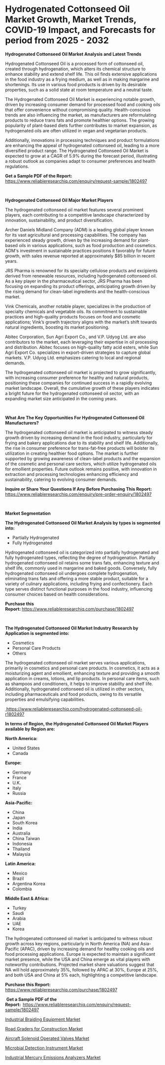 <p><h1>Hydrogenated Cottonseed Oil Market Growth, Market Trends, COVID-19 Impact, and Forecasts for period from 2025 - 2032</h1></p><p><strong>Hydrogenated Cottonseed Oil Market Analysis and Latest Trends</strong></p>
<p><p>Hydrogenated Cottonseed Oil is a processed form of cottonseed oil, created through hydrogenation, which alters its chemical structure to enhance stability and extend shelf life. This oil finds extensive applications in the food industry as a frying medium, as well as in making margarine and shortenings. Its use in various food products is driven by its desirable properties, such as a solid state at room temperature and a neutral taste.</p><p>The Hydrogenated Cottonseed Oil Market is experiencing notable growth, driven by increasing consumer demand for processed food and cooking oils that offer convenience without compromising quality. Health-conscious trends are also influencing the market, as manufacturers are reformulating products to reduce trans fats and promote healthier options. The growing popularity of plant-based diets further contributes to market expansion, as hydrogenated oils are often utilized in vegan and vegetarian products.</p><p>Additionally, innovations in processing techniques and product formulations are enhancing the appeal of hydrogenated cottonseed oil, leading to a more diversified product range. The Hydrogenated Cottonseed Oil Market is expected to grow at a CAGR of 5.9% during the forecast period, illustrating a robust outlook as companies adapt to consumer preferences and health regulations.</p></p>
<p><strong>Get a Sample PDF of the Report:&nbsp;</strong> <a href="https://www.reliableresearchiq.com/enquiry/request-sample/1802497?utm_campaign=3570&utm_medium=2&utm_source=Github&utm_content=ia&utm_term=01042025&utm_id=hydrogenated-cottonseed-oil">https://www.reliableresearchiq.com/enquiry/request-sample/1802497</a></p>
<p>&nbsp;</p>
<p><strong>Hydrogenated Cottonseed Oil Major Market Players</strong></p>
<p><p>The hydrogenated cottonseed oil market features several prominent players, each contributing to a competitive landscape characterized by innovation, sustainability, and product diversification.</p><p>Archer Daniels Midland Company (ADM) is a leading global player known for its vast agricultural and processing capabilities. The company has experienced steady growth, driven by the increasing demand for plant-based oils in various applications, such as food production and cosmetics. ADM's investment in sustainable practices positions it favorably for future growth, with sales revenue reported at approximately $85 billion in recent years.</p><p>JRS Pharma is renowned for its specialty cellulose products and excipients derived from renewable resources, including hydrogenated cottonseed oil. As a key player in the pharmaceutical sector, JRS Pharma has been focusing on expanding its product offerings, anticipating growth driven by the rising demand for clean-label ingredients and the health-conscious market.</p><p>Vink Chemicals, another notable player, specializes in the production of specialty chemicals and vegetable oils. Its commitment to sustainable practices and high-quality products focuses on food and cosmetic applications; Vink’s growth trajectory aligns with the market’s shift towards natural ingredients, boosting its market positioning.</p><p>Abitec Corporation, Sun Agri Export Co., and V.P. Udyog Ltd. are also contributors to the market, each leveraging their expertise in oil processing and distribution. Abitec focuses on high-quality fatty acid esters, while Sun Agri Export Co. specializes in export-driven strategies to capture global markets. V.P. Udyog Ltd. emphasizes catering to local and regional demands.</p><p>The hydrogenated cottonseed oil market is projected to grow significantly, with increasing consumer preference for healthy and natural products, positioning these companies for continued success in a rapidly evolving market landscape. Overall, the cumulative growth of these players indicates a bright future for the hydrogenated cottonseed oil sector, with an expanding market size anticipated in the coming years.</p></p>
<p>&nbsp;</p>
<p><strong>What Are The Key Opportunities For Hydrogenated Cottonseed Oil Manufacturers?</strong></p>
<p><p>The hydrogenated cottonseed oil market is anticipated to witness steady growth driven by increasing demand in the food industry, particularly for frying and bakery applications due to its stability and shelf life. Additionally, the rise in consumer preference for trans-fat-free products will bolster its utilization in creating healthier food options. The market is further supported by growing awareness of clean-label products and the expansion of the cosmetic and personal care sectors, which utilize hydrogenated oils for emollient properties. Future outlook remains positive, with innovation in extraction and processing technologies enhancing efficiency and sustainability, catering to evolving consumer demands.</p></p>
<p><strong>Inquire or Share Your Questions If Any Before Purchasing This Report:</strong> <a href="https://www.reliableresearchiq.com/enquiry/pre-order-enquiry/1802497?utm_campaign=3570&utm_medium=2&utm_source=Github&utm_content=ia&utm_term=01042025&utm_id=hydrogenated-cottonseed-oil">https://www.reliableresearchiq.com/enquiry/pre-order-enquiry/1802497</a></p>
<p>&nbsp;</p>
<p><strong>Market Segmentation</strong></p>
<p><strong>The Hydrogenated Cottonseed Oil Market Analysis by types is segmented into:</strong></p>
<p><ul><li>Partially Hydrogenated</li><li>Fully Hydrogenated</li></ul></p>
<p><p>Hydrogenated cottonseed oil is categorized into partially hydrogenated and fully hydrogenated types, reflecting the degree of hydrogenation. Partially hydrogenated cottonseed oil retains some trans fats, enhancing texture and shelf life, commonly used in margarine and baked goods. Conversely, fully hydrogenated cottonseed oil undergoes complete hydrogenation, eliminating trans fats and offering a more stable product, suitable for a variety of culinary applications, including frying and confectionery. Each type serves distinct functional purposes in the food industry, influencing consumer choices based on health considerations.</p></p>
<p><strong>Purchase this Report:&nbsp;</strong><a href="https://www.reliableresearchiq.com/purchase/1802497?utm_campaign=3570&utm_medium=2&utm_source=Github&utm_content=ia&utm_term=01042025&utm_id=hydrogenated-cottonseed-oil">https://www.reliableresearchiq.com/purchase/1802497</a></p>
<p>&nbsp;</p>
<p><strong>The Hydrogenated Cottonseed Oil Market Industry Research by Application is segmented into:</strong></p>
<p><ul><li>Cosmetics</li><li>Personal Care Products</li><li>Others</li></ul></p>
<p><p>The hydrogenated cottonseed oil market serves various applications, primarily in cosmetics and personal care products. In cosmetics, it acts as a moisturizing agent and emollient, enhancing texture and providing a smooth application in creams, lotions, and lip products. In personal care items, such as shampoos and conditioners, it helps to improve stability and shelf life. Additionally, hydrogenated cottonseed oil is utilized in other sectors, including pharmaceuticals and food products, owing to its versatile properties and emulsifying capabilities.</p></p>
<p><a href="https://www.reliableresearchiq.com/hydrogenated-cottonseed-oil-r1802497?utm_campaign=3570&utm_medium=2&utm_source=Github&utm_content=ia&utm_term=01042025&utm_id=hydrogenated-cottonseed-oil">&nbsp;https://www.reliableresearchiq.com/hydrogenated-cottonseed-oil-r1802497</a></p>
<p><strong>In terms of Region, the Hydrogenated Cottonseed Oil Market Players available by Region are:</strong></p>
<p>
    <p> <strong> North America: </strong>
        <ul>
            <li>United States</li>
            <li>Canada</li>
        </ul>
        </p> 
    <p> <strong> Europe: </strong>
        <ul>
            <li>Germany</li>
            <li>France</li>
            <li>U.K.</li>
            <li>Italy</li>
            <li>Russia</li>
        </ul>
        </p> 
    <p> <strong> Asia-Pacific: </strong>
        <ul>
            <li>China</li>
            <li>Japan</li>
            <li>South Korea</li>
            <li>India</li>
            <li>Australia</li>
            <li>China Taiwan</li>
            <li>Indonesia</li>
            <li>Thailand</li>
            <li>Malaysia</li>
        </ul>
        </p> 
    <p> <strong> Latin America: </strong>
        <ul>
            <li>Mexico</li>
            <li>Brazil</li>
            <li>Argentina Korea</li>
            <li>Colombia</li>
        </ul>
        </p> 
    <p> <strong> Middle East & Africa: </strong>
        <ul>
            <li>Turkey</li>
            <li>Saudi</li>
            <li>Arabia</li>
            <li>UAE</li>
            <li>Korea</li>
        </ul>
    </p>
    </p>
<p><p>The hydrogenated cottonseed oil market is anticipated to witness robust growth across key regions, particularly in North America (NA) and Asia-Pacific (APAC), driven by increasing demand for healthy cooking oils and food processing applications. Europe is expected to maintain a significant market presence, while the USA and China emerge as vital players with noteworthy contributions. Projected market share valuations suggest that NA will hold approximately 35%, followed by APAC at 30%, Europe at 25%, and both USA and China at 5% each, highlighting a competitive landscape.</p></p>
<p><strong>Purchase this Report: </strong><a href="https://www.reliableresearchiq.com/purchase/1802497?utm_campaign=3570&utm_medium=2&utm_source=Github&utm_content=ia&utm_term=01042025&utm_id=hydrogenated-cottonseed-oil">https://www.reliableresearchiq.com/purchase/1802497</a></p>
<p>&nbsp;<strong>Get a Sample PDF of the Report:&nbsp;&nbsp;</strong><a href="https://www.reliableresearchiq.com/enquiry/request-sample/1802497?utm_campaign=3570&utm_medium=2&utm_source=Github&utm_content=ia&utm_term=01042025&utm_id=hydrogenated-cottonseed-oil">https://www.reliableresearchiq.com/enquiry/request-sample/1802497</a></p>
<p><strong></strong></p>
<p><p><a href="https://www.linkedin.com/pulse/immense-growth-industrial-braiding-equipment-market-ysmve?utm_campaign=3570&utm_medium=2&utm_source=Github&utm_content=ia&utm_term=01042025&utm_id=hydrogenated-cottonseed-oil">Industrial Braiding Equipment Market</a></p><p><a href="https://www.linkedin.com/pulse/road-graders-construction-momentum-charting-108-cagr-path-j981e?utm_campaign=3570&utm_medium=2&utm_source=Github&utm_content=ia&utm_term=01042025&utm_id=hydrogenated-cottonseed-oil">Road Graders for Construction Market</a></p><p><a href="https://www.linkedin.com/pulse/growth-forecast-aircraft-solenoid-operated-valves-industry-yfuze?utm_campaign=3570&utm_medium=2&utm_source=Github&utm_content=ia&utm_term=01042025&utm_id=hydrogenated-cottonseed-oil">Aircraft Solenoid Operated Valves Market</a></p><p><a href="https://www.linkedin.com/pulse/in-depth-evaluation-microbial-detection-instrument-market-8reie?utm_campaign=3570&utm_medium=2&utm_source=Github&utm_content=ia&utm_term=01042025&utm_id=hydrogenated-cottonseed-oil">Microbial Detection Instrument Market</a></p><p><a href="https://www.linkedin.com/pulse/industrial-mercury-emissions-analyzers-market-insights-encompass-1hghe?utm_campaign=3570&utm_medium=2&utm_source=Github&utm_content=ia&utm_term=01042025&utm_id=hydrogenated-cottonseed-oil">Industrial Mercury Emissions Analyzers Market</a></p></p>